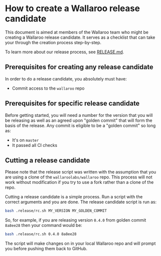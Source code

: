 # How to create a Wallaroo release candidate

This document is aimed at members of the Wallaroo team who might be creating a Wallaroo release candidate. It serves as a checklist that can take your through the creation process step-by-step.

To learn more about our release process, see [RELEASE.md](RELEASE.md).

## Prerequisites for creating any release candidate

In order to do a release candidate, you absolutely must have:

* Commit access to the `wallaroo` repo

## Prerequisites for specific release candidate

Before getting started, you will need a number for the version that you will be releasing as well as an agreed upon "golden commit" that will form the basis of the release.  Any commit is eligible to be a "golden commit" so long as:

* It's on `master`
* It passed all CI checks

## Cutting a release candidate

Please note that the release script was written with the assumption that you are using a clone of the `wallaroolabs/wallaroo` repo. This process will not work without modification if you try to use a fork rather than a clone of the repo.

Cutting a release candidate is a simple process. Run a script with the correct arguments and you are done. The release candidate script is run as:

```bash
bash .release/rc.sh MY_VERSION MY_GOLDEN_COMMIT
```

So, for example, if you are releasing version `0.4.0` from golden commit `8a8ee28` then your command would be:

```bash
bash .release/rc.sh 0.4.0 8a8ee28
```

The script will make changes on in your local Wallaroo repo and will prompt you before pushing them back to GitHub.
